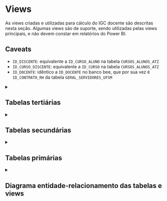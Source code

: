 # Views

As views criadas e utilizadas para cálculo do IGC docente são descritas nesta seção. Algumas views são de suporte, sendo
utilizadas pelas views principais, e não devem constar em relatórios do Power BI.

## Caveats

* `ID_DISCENTE`: equivalente a `ID_CURSO_ALUNO` na tabela `CURSOS_ALUNOS_ATZ`
* `ID_CURSO_DISCENTE`: equivalente a `ID_CURSO` na tabela `CURSOS_ALUNOS_ATZ`
* `ID_DOCENTE`: idêntico a `ID_DOCENTE` no banco bee, que por sua vez é `ID_CONTRATO_RH` da tabela 
  `GERAL_SERVIDORES_UFSM`

<details>
<summary><h2>Tabelas tertiárias</h2></summary>

* (Tabela) **ACAD_CPC_BRUTO:** Dados do CPC, com COD_CURSO como o ID do curso. Uma linha por curso/por ano
* (View) **PAINEL_IGC_CONCEITOS_POS:** Dados de conceito CAPES, provenientes de uma coleta da Sucupira. Estão em tabelas 
  SUCUPIRA_* no banco de dados. Uma linha por curso/por ano. **Apenas** cursos que estão funcionando (status EM 
  FUNCIONAMENTO ou EM DESATIVACAO na plataforma Sucupira) **E** possuem conceitos CAPES (ou seja, cursos que 
  **não estão** em avaliação). Uma linha por curso, por ano.
* (View) **PAINEL_IGC_CONCEITOS_PREVIOS:** União do CPC Contínuo dos cursos de graduação (ACAD_CPC_BRUTO) e Conceito 
  Capes dos cursos de Pós-graduação (PAINEL_IGC_CONCEITOS_POS). Uma linha por curso, por ano.
* (View) **PAINEL_IGC_ALUNOS:** Uma view que seleciona e trata dados da tabela CURSOS_ALUNOS_ATZ. Uma linha por aluno 
  por curso matriculado.

<details>
<summary><h3>SQL</h3></summary>

#### PAINEL_IGC_CONCEITOS_POS

```sql
CREATE OR REPLACE VIEW PAINEL_IGC_CONCEITOS_POS AS
select *,
    CASE
        when POS.CONCEITO_CAPES = 3 then 4
        when POS.CONCEITO_CAPES = 4 then 4.5
        when POS.CONCEITO_CAPES = 5 then 5
        when POS.CONCEITO_CAPES = 6 then 5
        when POS.CONCEITO_CAPES = 7 then 5
    END AS CPC_CONTINUO
from (
    select sp.ID_PROGRAMA_SUCUPIRA, sp.NOME_PROGRAMA_SUCUPIRA,
        case
            when spi.CONCEITO_MESTRADO_ACADEMICO is not null then spi.CONCEITO_MESTRADO_ACADEMICO
            when spi.CONCEITO_DOUTORADO_ACADEMICO is not null then spi.CONCEITO_DOUTORADO_ACADEMICO
            when spi.CONCEITO_MESTRADO_PROFISSIONAL is not null then spi.CONCEITO_MESTRADO_PROFISSIONAL
            when spi.CONCEITO_DOUTORADO_PROFISSIONAL is not null then spi.CONCEITO_DOUTORADO_PROFISSIONAL
            ELSE NULL
        END AS CONCEITO_CAPES,
        spi.EM_AVALIACAO,
        spi.SITUACAO_PROGRAMA,
        spi.ANO ano_conceito
    from SUCUPIRA_PROGRAMAS sp
    inner join SUCUPIRA_PROGRAMAS_INDICES spi on sp.id_programa_sucupira = spi.id_programa_sucupira
    where spi.EM_AVALIACAO = 0 and spi.SITUACAO_PROGRAMA <> 'DESATIVADO'
) as pos;

comment on table PAINEL_IGC_CONCEITOS_POS is 'Não usar em relatório do Power BI - é usada apenas como suporte para outras views. Para mais informações, consulte https://github.com/COPLIN-UFSM/IGC';
```

#### PAINEL_IGC_CONCEITOS_PREVIOS

```sql
CREATE OR REPLACE VIEW PAINEL_IGC_CONCEITOS_PREVIOS as
select * from (
    select ac.ID_CURSO, ac.NOME_CURSO, acb.CPC_CONTINUO, acb.ANO ANO_CONCEITO
    from ACAD_CURSOS ac
    inner join ACAD_CPC_BRUTO acb on ac.COD_E_MEC = acb.COD_CURSO
    where cpc_continuo is not null
) union (
    select ac.ID_CURSO, ac.NOME_CURSO, picp.CPC_CONTINUO, picp.ANO_CONCEITO
    from ACAD_CURSOS ac
    inner join PAINEL_IGC_CONCEITOS_POS picp on ac.ID_PROGRAMA_SUCUPIRA = picp.ID_PROGRAMA_SUCUPIRA
    where CPC_CONTINUO is not null
);

comment on table PAINEL_IGC_CONCEITOS_PREVIOS is 'Não usar em relatório do Power BI - é usada apenas como suporte para outras views. Para mais informações, consulte https://github.com/COPLIN-UFSM/IGC';
```

#### PAINEL_IGC_ALUNOS

```sql
CREATE OR REPLACE VIEW PAINEL_IGC_ALUNOS as
SELECT
    CAA.ID_CURSO_ALUNO ID_DISCENTE,
    strip(CAA.NOME_ALUNO) NOME_DISCENTE,
    CAA.ID_CURSO ID_CURSO_DISCENTE,
    pic.ID_PROGRAMA_SUCUPIRA ID_PROGRAMA_DISCENTE,
    pic.NOME_PROGRAMA_SUCUPIRA NOME_PROGRAMA_DISCENTE,
    caa.ANO_INGRESSO, caa.ANO_EVASAO,
    pic.ID_NIVEL, pic.NOME_NIVEL, pic.ID_MODALIDADE, pic.NOME_MODALIDADE
FROM CURSOS_ALUNOS_ATZ CAA
INNER JOIN PAINEL_IGC_CURSOS pic on caa.id_curso = pic.ID_CURSO;

comment on table PAINEL_IGC_ALUNOS is 'Não usar em relatório do Power BI - é usada apenas como suporte para outras views. Para mais informações, consulte https://github.com/COPLIN-UFSM/IGC';
```

</details>

</details>

<details>
<summary><h2>Tabelas secundárias</h2></summary>

* (View) **PAINEL_IGC_CONCEITOS:** Apenas o conceito mais recente para cada curso (de graduação ou pós-graduação). Uma
  linha por curso.
* (View) **PAINEL_IGC_AVALIACAO_DOCENTE:** A média da nota que um discente deu para um docente quando aquele foi aluno 
  deste em uma turma. Uma linha por aluno/docente/turma. Notas entre 0 e 10.

<details>
<summary><h3>SQL</h3></summary>

#### PAINEL_IGC_CONCEITOS

```sql
CREATE OR REPLACE VIEW PAINEL_IGC_CONCEITOS as
select leftie.*,
    case
        when leftie.ANO_CONCEITO = rightie.ANO_MAIS_RECENTE then 1
        else 0
    end as mais_recente
from ((
    select
        ac.ID_CURSO, strip(ac.NOME_CURSO) NOME_CURSO,
        NULL ID_PROGRAMA_SUCUPIRA, NULL NOME_PROGRAMA_SUCUPIRA,
        NULL CONCEITO_CAPES_PROGRAMA_SUCUPIRA, acb.CPC_CONTINUO, acb.ANO ANO_CONCEITO
    from ACAD_CURSOS ac
    inner join ACAD_CPC_BRUTO acb on ac.COD_E_MEC = acb.COD_CURSO
    where cpc_continuo is not null
) union (
    select
        ac.ID_CURSO, strip(ac.NOME_CURSO) NOME_CURSO,
        picp.ID_PROGRAMA_SUCUPIRA, strip(picp.NOME_PROGRAMA_SUCUPIRA) NOME_PROGRAMA_SUCUPIRA,
        picp.CONCEITO_CAPES CONCEITO_CAPES_PROGRAMA_SUCUPIRA,
        picp.CPC_CONTINUO, picp.ANO_CONCEITO
    from ACAD_CURSOS ac
    inner join PAINEL_IGC_CONCEITOS_POS picp on ac.ID_PROGRAMA_SUCUPIRA = picp.ID_PROGRAMA_SUCUPIRA
    where CPC_CONTINUO is not null
)) as leftie inner join (
    select pp.ID_CURSO, MAX(pp.ANO_CONCEITO) ANO_MAIS_RECENTE
    from PAINEL_IGC_CONCEITOS_PREVIOS pp
    group by pp.ID_CURSO
) rightie on leftie.ID_CURSO = rightie.ID_CURSO;

comment on table PAINEL_IGC_CONCEITOS is 'Não usar em relatório do Power BI - é usada apenas como suporte para outras views. Para mais informações, consulte https://github.com/COPLIN-UFSM/IGC';
```

#### PAINEL_IGC_AVALIACAO_DOCENTE

```sql
CREATE OR REPLACE VIEW PAINEL_IGC_AVALIACAO_DOCENTE as
select
    ca.id_turma, caa.id_curso_aluno ID_DISCENTE, ID_DOCENTE, temp.NOTA_DOCENTE_PELO_DISCENTE
from (
    select ID_CURSO_ALUNO, ID_CURRICULO, round(avg(FLOAT(valor)/float(6)), 2) NOTA_DOCENTE_PELO_DISCENTE
    from AVALIACAO_ENSINO_APRENDIZAGEM_RESPOSTAS aear
    group by ID_CURSO_ALUNO, ID_CURRICULO
) AS TEMP
inner join CURRICULO_ALUNO ca on TEMP.ID_CURRICULO = ca.ID_CURRIC_ALUNO
inner join CURSOS_ALUNOS_ATZ caa on ca.ID_CURSO_ALUNO = caa.ID_CURSO_ALUNO
inner join TURMAS_VAGAS tv on ca.ID_TURMA = tv.ID_TURMA
inner join TURMAS_DOCENTES td on tv.ID_TURMA = td.ID_TURMA
where CA.SITUACAO_OCOR != 'E';

comment on table PAINEL_IGC_AVALIACAO_DOCENTE is 'Não usar em relatório do Power BI - é usada apenas como suporte para outras views. Para mais informações, consulte https://github.com/COPLIN-UFSM/IGC';
```

</details>

</details>

<details>
<summary><h2>Tabelas primárias</h2></summary>

* (View) **PAINEL_IGC_DOCENTES:** Docentes da instituição. Uma linha por docente.
* (View) **PAINEL_IGC_CURSOS:** Cursos da instituição. Uma linha por curso.
* (View) **PAINEL_IGC_TURMAS:** Relação de turmas ministradas. Uma linha por aluno, por docente, por turma. Caso dois ou
  mais docentes tenham lecionado na mesma turma, e considerando-se apenas um aluno, existirão nessa tabela 1 aluno * 1 
  turma * N docentes.

<details>
<summary><h3>SQL</h3></summary>

#### PAINEL_IGC_DOCENTES

```sql
CREATE OR REPLACE VIEW PAINEL_IGC_DOCENTES as
select ID_CONTRATO_RH ID_DOCENTE,
       STRIP(NOME_FUNCIONARIO) NOME_DOCENTE,
       STRIP(NC_OFICIAL.SIGLA_CENTRO) SIGLA_CENTRO_OFICIAL,
       NC_OFICIAL.ID_CENTRO ID_CENTRO_LOT_OFICIAL,
       STRIP(NC_OFICIAL.NOME_CENTRO) NOME_CENTRO_LOT_OFICIAL,
       ID_LOT_OFICIAL,
       STRIP(NU_OFICIAL.NOME_UNIDADE) NOME_LOT_OFICIAL,
       STRIP(NC_EXERCICIO.SIGLA_CENTRO) SIGLA_CENTRO_EXERCICIO,
       NC_EXERCICIO.ID_CENTRO ID_CENTRO_LOT_EXERCICIO,
       STRIP(NC_EXERCICIO.NOME_CENTRO) NOME_CENTRO_LOT_EXERCICIO,
       ID_LOT_EXERCICIO,
       STRIP(NU_EXERCICIO.NOME_UNIDADE) NOME_LOT_EXERCICIO
from GERAL_SERVIDORES_UFSM gsu
inner join NAV_UNIDADES NU_OFICIAL on ID_LOT_OFICIAL = NU_OFICIAL.ID_UNIDADE
inner join NAV_CENTROS NC_OFICIAL on NU_OFICIAL.ID_CENTRO = NC_OFICIAL.ID_CENTRO
inner join NAV_UNIDADES NU_EXERCICIO on ID_LOT_OFICIAL = NU_EXERCICIO.ID_UNIDADE
inner join NAV_CENTROS NC_EXERCICIO on NU_EXERCICIO.ID_CENTRO = NC_EXERCICIO.ID_CENTRO
where GRUPO_CARGO = 'D';

comment on table PAINEL_IGC_DOCENTES is 'Tabela de dimensão de docentes. Para mais informações, consulte https://github.com/COPLIN-UFSM/IGC';
```

#### PAINEL_IGC_CURSOS

```sql
CREATE OR REPLACE VIEW PAINEL_IGC_CURSOS AS
SELECT
    AC.ID_CURSO, STRIP(AC.NOME_CURSO) NOME_CURSO,
    strip(AC.COD_E_MEC) COD_E_MEC,
    sp.ID_PROGRAMA_SUCUPIRA,
    strip(sp.CODIGO_PROGRAMA_SUCUPIRA) CODIGO_PROGRAMA_SUCUPIRA, strip(sp.NOME_PROGRAMA_SUCUPIRA) NOME_PROGRAMA_SUCUPIRA,
    case
        when upper(strip(anc.DESCRICAO)) like 'PÓS-GRADUAÇÃO' then strip(sp.CODIGO_PROGRAMA_SUCUPIRA)
        else strip(AC.COD_E_MEC)
    end CODIGO_CURSO_UNIFICADO,
    AC.ID_MODALIDADE, STRIP(AM.DESCRICAO) NOME_MODALIDADE,
    AC.ID_NIVEL, STRIP(ANC.DESCRICAO) NOME_NIVEL,
    NC.ID_CENTRO, STRIP(NC.NOME_CENTRO) NOME_CENTRO
FROM ACAD_CURSOS AC
INNER JOIN ACAD_MODALIDADE AM ON AC.ID_MODALIDADE = AM.ID_MODALIDADE
INNER JOIN ACAD_NIVEL_CURSOS ANC ON AC.ID_NIVEL = ANC.ID_NIVEL
inner join NAV_CENTROS NC on AC.ID_CENTRO = NC.ID_CENTRO
LEFT join SUCUPIRA_PROGRAMAS sp on ac.ID_PROGRAMA_SUCUPIRA = sp.ID_PROGRAMA_SUCUPIRA
where ((AC.COD_E_MEC IS NOT NULL) OR (AC.ID_PROGRAMA_SUCUPIRA IS NOT NULL));

comment on table PAINEL_IGC_CURSOS is 'Tabela de dimensão de cursos. Para mais informações, consulte https://github.com/COPLIN-UFSM/IGC';
comment on column PAINEL_IGC_CURSOS.CODIGO_CURSO_UNIFICADO is 'É o código do programa de pós-graduação ou o código E-MEC (graduação), a depender do nível do curso.';
```

#### PAINEL_IGC_TURMAS

```sql
CREATE OR REPLACE VIEW PAINEL_IGC_TURMAS AS
SELECT
    CA.ID_TURMA,
    PIA.ID_DISCENTE,
    TD.ID_DOCENTE,
    PIA.ID_CURSO_DISCENTE,
    tv.ID_CURSO ID_CURSO_SOLICITACAO_TURMA,
    ca.ANO ANO_TURMA,
    CASE
        WHEN UPPER(te.DESCRICAO) LIKE '%1%SEMESTRE%' THEN CONCAT('01-01-', ca.ANO)
        WHEN UPPER(te.DESCRICAO) LIKE '%2%SEMESTRE%' THEN CONCAT('01-07-', ca.ANO)
        WHEN UPPER(te.DESCRICAO) LIKE '%1%TRIMESTRE%' THEN CONCAT('01-04-', CA.ANO)
        WHEN UPPER(te.DESCRICAO) LIKE '%2%TRIMESTRE%' THEN CONCAT('01-07-', CA.ANO)
        WHEN UPPER(te.DESCRICAO) LIKE '%3%TRIMESTRE%' THEN CONCAT('01-10-', CA.ANO)
        WHEN UPPER(te.DESCRICAO) LIKE '%ANUAL%' THEN CONCAT('01-01-', CA.ANO)
        ELSE NULL
    END AS DATA_TURMA,
    CASE
        WHEN UPPER(te.DESCRICAO) LIKE '%SEMESTRE%' THEN 'SEMESTRAL'
        WHEN UPPER(te.DESCRICAO) LIKE '%TRIMESTRE%' THEN 'TRIMESTRAL'
        WHEN UPPER(te.DESCRICAO) LIKE '%ANUAL%' THEN 'ANUAL'
        ELSE NULL
    END AS PERIODICIDADE,
    case
        when UPPER(PIA.NOME_NIVEL) = 'GRADUAÇÃO' THEN 1
        when UPPER(PIA.NOME_NIVEL) = 'PÓS-GRADUAÇÃO' and UPPER(PIA.NOME_MODALIDADE) = 'MESTRADO' then
            case
                when pic.CONCEITO_CAPES_PROGRAMA_SUCUPIRA = 3 THEN 1
                when pic.CONCEITO_CAPES_PROGRAMA_SUCUPIRA = 4 THEN 2
                when pic.CONCEITO_CAPES_PROGRAMA_SUCUPIRA >= 5 THEN 3
                ELSE NULL
            end
        when UPPER(PIA.NOME_NIVEL) = 'PÓS-GRADUAÇÃO' and UPPER(PIA.NOME_MODALIDADE) = 'DOUTORADO' then
            case
                when pic.CONCEITO_CAPES_PROGRAMA_SUCUPIRA = 3 THEN 1
                when pic.CONCEITO_CAPES_PROGRAMA_SUCUPIRA = 4 THEN 2
                when pic.CONCEITO_CAPES_PROGRAMA_SUCUPIRA = 5 THEN 3
                when pic.CONCEITO_CAPES_PROGRAMA_SUCUPIRA = 6 THEN 4
                when pic.CONCEITO_CAPES_PROGRAMA_SUCUPIRA = 7 THEN 5
                ELSE NULL
            end
        ELSE NULL
    end PESO_ALUNO,
    case
        when curso_discente.CODIGO_CURSO_UNIFICADO = curso_solicitacao.CODIGO_CURSO_UNIFICADO then 1
        else 0
    end CURSO_ALUNO_MESMO_CURSO_SOLICITACAO,
    ca.CH_TOTAL,
    float(ca.MEDIA_FINAL) MEDIA_FINAL,
    FLOAT(TD.ENC_DIDATICO) ENCARGO_DIDATICO_TURMA_DOCENTE,
    piad.NOTA_DOCENTE_PELO_DISCENTE,
    pic.ANO_CONCEITO, FLOAT(pic.CPC_CONTINUO) CPC_CONTINUO
FROM CURRICULO_ALUNO CA
inner join TAB_ESTRUTURADA te on COD_TABELA = PERIODO_TAB and te.ITEM_TABELA = ca.periodo_item
inner join TAB_ESTRUTURADA te2 on ca.SITUACAO_TAB = te2.COD_TABELA and ca.SITUACAO_ITEM = te2.ITEM_TABELA
INNER JOIN TURMAS_VAGAS TV ON CA.ID_TURMA = TV.ID_TURMA
INNER JOIN TURMAS_DOCENTES TD ON TV.ID_TURMA = TD.ID_TURMA
inner join PAINEL_IGC_ALUNOS pia on pia.ID_DISCENTE = CA.ID_CURSO_ALUNO
inner join PAINEL_IGC_CONCEITOS pic on pic.ID_CURSO = pia.ID_CURSO_DISCENTE
inner join painel_igc_cursos curso_discente on pia.ID_CURSO_DISCENTE = curso_discente.ID_CURSO
inner join PAINEL_IGC_CURSOS curso_solicitacao on tv.ID_CURSO = curso_solicitacao.ID_CURSO
    left join PAINEL_IGC_AVALIACAO_DOCENTE piad -- avaliações docentes pelo discente
    on ca.ID_TURMA = piad.ID_TURMA and
       piad.ID_DOCENTE = td.ID_DOCENTE and
       ca.ID_CURSO_ALUNO = piad.id_discente
WHERE
    (ca.SITUACAO_OCOR != 'E') and (ca.ID_TURMA is not null) and
    (ca.ANO >= pic.ANO_CONCEITO) and (pic.MAIS_RECENTE = 1) and
    (pic.ANO_CONCEITO is not null) and (pic.CPC_CONTINUO is not null) and
    (upper(te2.ITEM_TABELA) in (1, 2, 10));

comment on table PAINEL_IGC_TURMAS is 'Tabela de fatos de turmas. Para mais informações, consulte https://github.com/COPLIN-UFSM/IGC';
```

</details>

</details>

<details>
<summary><h2>Diagrama entidade-relacionamento das tabelas e views</h2></summary>

```mermaid
%%{
  init: {
    'theme': 'base',
    'themeVariables': {
      'primaryColor': '#D6F6DD',
      'primaryTextColor': '#000000',
      'primaryBorderColor': '#000000',
      'lineColor': '#000000',
      'noteTextColor': '#000'
    }
  }
}%%

classDiagram
    PAINEL_IGC_CURSOS <|-- PAINEL_IGC_CONCEITOS : ID_CURSO
    PAINEL_IGC_DOCENTES <|-- PAINEL_IGC_TURMAS : ID_DOCENTE
    PAINEL_IGC_CURSOS <|-- PAINEL_IGC_TURMAS : ID_CURSO_SOLICITACAO_VAGA
    PAINEL_IGC_CONCEITOS <|-- PAINEL_IGC_CONCEITOS_POS 
    PAINEL_IGC_CONCEITOS <|-- ACAD_CPC_BRUTO
    PAINEL_IGC_AVALIACAO_DOCENTE <|-- PAINEL_IGC_TURMAS  : ID_TURMA, ID_DISCENTE, ID_DOCENTE

    PAINEL_IGC_TURMAS <|-- PAINEL_IGC_ALUNOS  : ID_DISCENTE

    class ACAD_CPC_BRUTO {
        COD_CURSO
        CPC_CONTINUO
        ANO
    }

    class PAINEL_IGC_CONCEITOS_POS {
        ID_CURSO
        CPC_CONTINUO
        ANO
    }

    class PAINEL_IGC_CONCEITOS {
        ID_CURSO
        CPC_CONTINUO
        ANO
    }

    class PAINEL_IGC_CURSOS {
      ID_CURSO
      NOME
      NIVEL
      MODALIDADE
    }

    class PAINEL_IGC_DOCENTES {
        ID_DOCENTE
        NOME
        CENTRO_OFICIAL
        SIGLA_CENTRO_OFICIAL
        LOTACAO_OFICIAL
        CENTRO_EXERCICIO
        SIGLA_CENTRO_EXERCICIO
        LOTACAO_EXERCICIO
    }

    class PAINEL_IGC_ALUNOS {
        ID_DISCENTE
        NOME_DISCENTE
        ID_CURSO_DISCENTE
        ANO_INGRESSO
        ANO_EVASAO
    }

    class PAINEL_IGC_AVALIACAO_DOCENTE {
        ID_TURMA
        ID_DISCENTE
        ID_DOCENTE
        NOTA_DOCENTE_PELO_DISCENTE
    }

    class PAINEL_IGC_TURMAS {
      ID_TURMA
      ID_DISCENTE
      ID_CURSO_DISCENTE
      ID_DOCENTE
      ID_CURSO_SOLICITACAO_VAGA
      ANO
      SEMESTRE
      DATA_TURMA
      MEDIA_FINAL
      CH_TOTAL
      ENC_DIDATICO
    }
```
</details>

